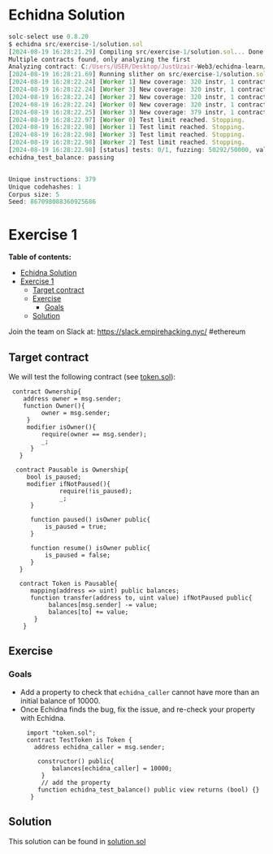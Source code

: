 # Echidna Solution

```javascript
solc-select use 0.8.20
$ echidna src/exercise-1/solution.sol
[2024-08-19 16:28:21.29] Compiling src/exercise-1/solution.sol... Done! (0.3919586s)
Multiple contracts found, only analyzing the first
Analyzing contract: C:/Users/USER/Desktop/JustUzair-Web3/echidna-learn/echidna-workshop/src/exercise-1/solution.sol:TestToken
[2024-08-19 16:28:21.69] Running slither on src/exercise-1/solution.sol... Done! (0.5350037s)
[2024-08-19 16:28:22.24] [Worker 1] New coverage: 320 instr, 1 contracts, 1 seqs in corpus
[2024-08-19 16:28:22.24] [Worker 3] New coverage: 320 instr, 1 contracts, 2 seqs in corpus
[2024-08-19 16:28:22.24] [Worker 2] New coverage: 320 instr, 1 contracts, 3 seqs in corpus
[2024-08-19 16:28:22.24] [Worker 0] New coverage: 320 instr, 1 contracts, 4 seqs in corpus
[2024-08-19 16:28:22.25] [Worker 3] New coverage: 379 instr, 1 contracts, 5 seqs in corpus
[2024-08-19 16:28:22.97] [Worker 0] Test limit reached. Stopping.
[2024-08-19 16:28:22.98] [Worker 1] Test limit reached. Stopping.
[2024-08-19 16:28:22.98] [Worker 3] Test limit reached. Stopping.
[2024-08-19 16:28:22.98] [Worker 2] Test limit reached. Stopping.
[2024-08-19 16:28:22.98] [status] tests: 0/1, fuzzing: 50292/50000, values: [], cov: 379, corpus: 5
echidna_test_balance: passing


Unique instructions: 379
Unique codehashes: 1
Corpus size: 5
Seed: 867098088360925686

```

# Exercise 1

**Table of contents:**

- [Echidna Solution](#echidna-solution)
- [Exercise 1](#exercise-1)
  - [Target contract](#target-contract)
  - [Exercise](#exercise)
    - [Goals](#goals)
  - [Solution](#solution)

Join the team on Slack at: https://slack.empirehacking.nyc/ #ethereum

## Target contract

We will test the following contract (see [token.sol](./token.sol)):

```Solidity
 contract Ownership{
    address owner = msg.sender;
    function Owner(){
         owner = msg.sender;
     }
     modifier isOwner(){
         require(owner == msg.sender);
         _;
      }
   }

  contract Pausable is Ownership{
     bool is_paused;
     modifier ifNotPaused(){
              require(!is_paused);
              _;
      }

      function paused() isOwner public{
          is_paused = true;
      }

      function resume() isOwner public{
          is_paused = false;
      }
   }

   contract Token is Pausable{
      mapping(address => uint) public balances;
      function transfer(address to, uint value) ifNotPaused public{
           balances[msg.sender] -= value;
           balances[to] += value;
       }
    }

```

## Exercise

### Goals

- Add a property to check that `echidna_caller` cannot have more than an initial balance of 10000.
- Once Echidna finds the bug, fix the issue, and re-check your property with Echidna.

```Solidity
     import "token.sol";
     contract TestToken is Token {
       address echidna_caller = msg.sender;

        constructor() public{
            balances[echidna_caller] = 10000;
         }
         // add the property
        function echidna_test_balance() public view returns (bool) {}
      }
```

## Solution

This solution can be found in [solution.sol](./solution.sol)
